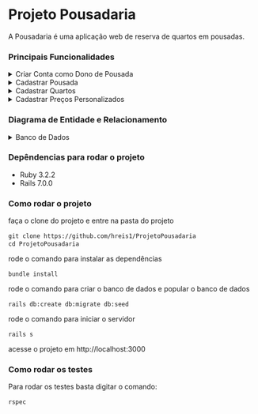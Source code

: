 # Projeto Pousadaria

A Pousadaria é uma aplicação web de reserva de quartos em pousadas.

### Principais Funcionalidades
<details>
<summary>Criar Conta como Dono de Pousada</summary>

- [X] Permitir que donos de pousadas criem uma conta fornecendo seu e-mail e senha.
</details>

<details>
<summary>Cadastrar Pousada</summary>

- [X] Permitir que donos de pousadas cadastrem sua pousada fornecendo nome fantasia, razão social, CNPJ, telefone para contato, e-mail para contato e endereço completo com endereço, bairro, estado, cidade e CEP.
- [X] Permitir que donos de pousadas cadastrem uma descrição de sua pousada, os meios de pagamentos aceitos, informar se a pousada aceita ou não pets e cadastrar um texto com políticas de uso da pousada.
- [X] Permitir que donos de pousadas cadastrem um horário padrão para check-in e check-out.
- [X] Permitir que somente os donos de pousadas editem os dados de sua própria pousada.
- [X] Não permitir que donos de pousadas excluam sua pousada.
- [X] Permitir que cada dono de pousada possua somente uma pousada cadastrada.
- [X] Permitir que donos de pousadas indiquem se sua pousada está ativa ou não na plataforma.
- [X] Não permitir que pousadas desativadas sejam listadas nas buscas para visitantes.
- [ ] Não permitir que pousadas desativadas aceitem novas reservas.
</details>

<details>
<summary>Cadastrar Quartos</summary>

- [X] Permitir que donos de pousadas cadastrem quartos em sua pousada fornecendo nome, descrição, dimensão, quantidade máxima de pessoas, valor da diária, indicação se possui banheiro próprio, indicação se possui varanda, indicação se possui ar condicionado, indicação se possui TV, indicação se possui guarda-roupas, indicação se possui cofre e indicação se é acessível para pessoas com deficiência.
- [X] Permitir que somente os donos de pousadas editem os dados dos quartos de sua própria pousada.
- [X] Não permitir que donos de pousadas excluam quartos de sua pousada.
- [X] Permitir que cada dono de pousada possua quantos quartos desejar.
- [X] Permitir que donos de pousadas indiquem se um quarto está disponível ou não para reservas.
- [X] Não permitir que quartos indisponíveis sejam listados nas buscas para visitantes.
</details>

<details>
<summary>Cadastrar Preços Personalizados</summary>

- [X] Permitir que donos de pousadas cadastrem preços personalizados para um quarto de sua pousada fornecendo uma data início, uma data fim e o valor a ser cobrado por diária durante este período.
- [X] Não permitir que donos de pousadas cadastrem preços personalizados com datas que se sobreponham.
- [ ] Permitir que somente os donos de pousadas editem os preços personalizados de um quarto de sua própria pousada.
- [ ] Permitir que cada quarto possua quantos preços personalizados desejar.
- [ ] Permitir que donos de pousadas excluam preços personalizados de um quarto de sua pousada.
- [ ] Permitir que donos de pousadas indiquem se um preço personalizado está ativo ou não.
- [ ] Exibir a lista de preços personalizados dentro da tela de detalhes de um quarto.

</details>

### Diagrama de Entidade e Relacionamento
<details>
<summary>Banco de Dados</summary>

![Diagrama de Entidade e Relacionamento](/assets/pousadaria_der.png)
</details>

### Depêndencias para rodar o projeto
- Ruby 3.2.2
- Rails 7.0.0

### Como rodar o projeto
faça o clone do projeto e entre na pasta do projeto
```
git clone https://github.com/hreis1/ProjetoPousadaria
cd ProjetoPousadaria
```
rode o comando para instalar as dependências
```
bundle install
```
rode o comando para criar o banco de dados e popular o banco de dados
```
rails db:create db:migrate db:seed
```
rode o comando para iniciar o servidor
```
rails s
```
acesse o projeto em http://localhost:3000

### Como rodar os testes
Para rodar os testes basta digitar o comando: 
```
rspec
```
